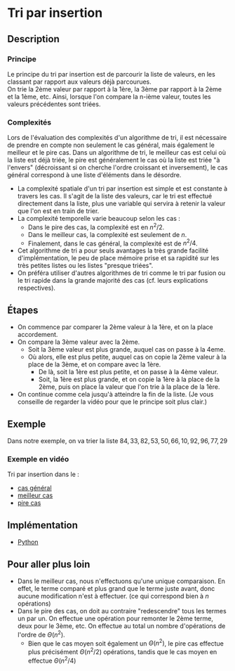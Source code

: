 # Tri par insertion

## Description

### Principe

Le principe du tri par insertion est de parcourir la liste de valeurs, en les classant par rapport aux valeurs déjà parcourues.  
On trie la 2ème valeur par rapport à la 1ère, la 3ème par rapport à la 2ème et la 1ème, etc.
Ainsi, lorsque l'on compare la n-ième valeur, toutes les valeurs précédentes sont triées.

### Complexités

Lors de l'évaluation des complexités d'un algorithme de tri, il est nécessaire de prendre en compte non seulement le cas général, mais également le meilleur et le pire cas.
Dans un algorithme de tri, le meilleur cas est celui où la liste est déjà triée, le pire est généralement le cas où la liste est triée "à l'envers" (décroissant si on cherche l'ordre croissant et inversement), le cas général correspond à une liste d'éléments dans le désordre.

* La complexité spatiale d'un tri par insertion est simple et est constante à travers les cas. Il s'agit de la liste des valeurs, car le tri est effectué directement dans la liste, plus une variable qui servira à retenir la valeur que l'on est en train de trier.
* La complexité temporelle varie beaucoup selon les cas :
  * Dans le pire des cas, la complexité est en $n^2/2$.
  * Dans le meilleur cas, la complexité est seulement de $n$.
  * Finalement, dans le cas général, la complexité est de $n^2/4$.
* Cet algorithme de tri a pour seuls avantages la très grande facilité d'implémentation, le peu de place mémoire prise et sa rapidité sur les très petites listes ou les listes "presque triées".
* On préféra utiliser d'autres algorithmes de tri comme le tri par fusion ou le tri rapide dans la grande majorité des cas (cf. leurs explications respectives).

## Étapes

* On commence par comparer la 2ème valeur à la 1ère, et on la place accordement.
* On compare la 3ème valeur avec la 2ème.
  * Soit la 3ème valeur est plus grande, auquel cas on passe à la 4eme.
  * Où alors, elle est plus petite, auquel cas on copie la 2ème valeur à la place de la 3ème, et on compare avec la 1ère.
    * De là, soit la 1ère est plus petite, et on passe à la 4ème valeur.
    * Soit, la 1ère est plus grande, et on copie la 1ère à la place de la 2ème, puis on place la valeur que l'on trie à la place de la 1ère.
* On continue comme cela jusqu'à atteindre la fin de la liste.
(Je vous conseille de regarder la vidéo pour que le principe soit plus clair.)

## Exemple

Dans notre exemple, on va trier la liste $84, 33, 82, 53, 50, 66, 10, 92, 96, 77, 29$

### Exemple en vidéo

Tri par insertion dans le :

* [cas général](../Exemples/tri/TriInsertionGeneral.mp4)
* [meilleur cas](../Exemples/tri/TriInsertionMeilleur.mp4)
* [pire cas](../Exemples/tri/TriInsertionPire.mp4)

## Implémentation

* [Python](https://github.com/CloudArmor/PyAlgorithms/blob/master/sorts/insertion_sort.py)

## Pour aller plus loin

* Dans le meilleur cas, nous n'effectuons qu'une unique comparaison. En effet, le terme comparé et plus grand que le terme juste avant, donc aucune modification n'est à effectuer. (ce qui correspond bien à $n$ opérations)
* Dans le pire des cas, on doit au contraire "redescendre" tous les termes un par un. On effectue une opération pour remonter le 2ème terme, deux pour le 3ème, etc. On effectue au total un nombre d'opérations de l'ordre de $\Theta(n^2)$.
  * Bien que le cas moyen soit également un $\Theta(n^2)$, le pire cas effectue plus précisément $\Theta(n^2/2)$ opérations, tandis que le cas moyen en effectue $\Theta(n^2/4)$
